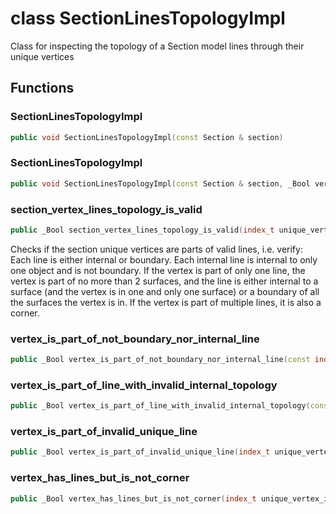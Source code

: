 # class SectionLinesTopologyImpl


 Class for inspecting the topology of a Section model lines through their unique vertices



## Functions

### SectionLinesTopologyImpl

```cpp
public void SectionLinesTopologyImpl(const Section & section)
```


### SectionLinesTopologyImpl

```cpp
public void SectionLinesTopologyImpl(const Section & section, _Bool verbose)
```


### section_vertex_lines_topology_is_valid

```cpp
public _Bool section_vertex_lines_topology_is_valid(index_t unique_vertex_index)
```


 Checks if the section unique vertices are parts of valid lines, i.e. verify: Each line is either internal or boundary. Each internal line is internal to only one object and is not boundary. If the vertex is part of only one line, the vertex is part of no more than 2 surfaces, and the line is either internal to a surface (and the vertex is in one and only one surface) or a boundary of all the surfaces the vertex is in. If the vertex is part of multiple lines, it is also a corner.

### vertex_is_part_of_not_boundary_nor_internal_line

```cpp
public _Bool vertex_is_part_of_not_boundary_nor_internal_line(const index_t unique_vertex_index)
```


### vertex_is_part_of_line_with_invalid_internal_topology

```cpp
public _Bool vertex_is_part_of_line_with_invalid_internal_topology(const index_t unique_vertex_index)
```


### vertex_is_part_of_invalid_unique_line

```cpp
public _Bool vertex_is_part_of_invalid_unique_line(index_t unique_vertex_index)
```


### vertex_has_lines_but_is_not_corner

```cpp
public _Bool vertex_has_lines_but_is_not_corner(index_t unique_vertex_index)
```




